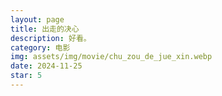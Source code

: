 ```yaml
---
layout: page
title: 出走的决心
description: 好看。
category: 电影
img: assets/img/movie/chu_zou_de_jue_xin.webp
date: 2024-11-25
star: 5
---
```


